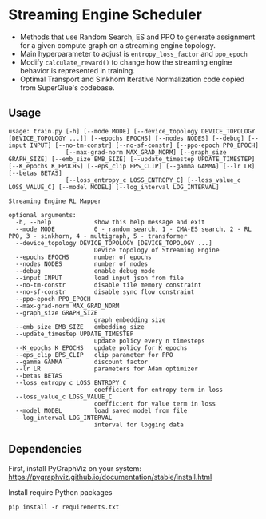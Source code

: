# Streaming Engine Scheduler

- Methods that use Random Search, ES and PPO to generate assignment for a given compute graph on a streaming engine topology.
- Main hyperparameter to adjust is ```entropy_loss_factor``` and ```ppo_epoch```
- Modify ```calculate_reward()``` to change how the streaming engine behavior is represented in training.
- Optimal Transport and Sinkhorn Iterative Normalization code copied from SuperGlue's codebase.

## Usage
```
usage: train.py [-h] [--mode MODE] [--device_topology DEVICE_TOPOLOGY [DEVICE_TOPOLOGY ...]] [--epochs EPOCHS] [--nodes NODES] [--debug] [--input INPUT] [--no-tm-constr] [--no-sf-constr] [--ppo-epoch PPO_EPOCH]
                [--max-grad-norm MAX_GRAD_NORM] [--graph_size GRAPH_SIZE] [--emb_size EMB_SIZE] [--update_timestep UPDATE_TIMESTEP] [--K_epochs K_EPOCHS] [--eps_clip EPS_CLIP] [--gamma GAMMA] [--lr LR] [--betas BETAS]
                [--loss_entropy_c LOSS_ENTROPY_C] [--loss_value_c LOSS_VALUE_C] [--model MODEL] [--log_interval LOG_INTERVAL]

Streaming Engine RL Mapper

optional arguments:
  -h, --help            show this help message and exit
  --mode MODE           0 - random search, 1 - CMA-ES search, 2 - RL PPO, 3 - sinkhorn, 4 - multigraph, 5 - transformer
  --device_topology DEVICE_TOPOLOGY [DEVICE_TOPOLOGY ...]
                        Device topology of Streaming Engine
  --epochs EPOCHS       number of epochs
  --nodes NODES         number of nodes
  --debug               enable debug mode
  --input INPUT         load input json from file
  --no-tm-constr        disable tile memory constraint
  --no-sf-constr        disable sync flow constraint
  --ppo-epoch PPO_EPOCH
  --max-grad-norm MAX_GRAD_NORM
  --graph_size GRAPH_SIZE
                        graph embedding size
  --emb_size EMB_SIZE   embedding size
  --update_timestep UPDATE_TIMESTEP
                        update policy every n timesteps
  --K_epochs K_EPOCHS   update policy for K epochs
  --eps_clip EPS_CLIP   clip parameter for PPO
  --gamma GAMMA         discount factor
  --lr LR               parameters for Adam optimizer
  --betas BETAS
  --loss_entropy_c LOSS_ENTROPY_C
                        coefficient for entropy term in loss
  --loss_value_c LOSS_VALUE_C
                        coefficient for value term in loss
  --model MODEL         load saved model from file
  --log_interval LOG_INTERVAL
                        interval for logging data
```

## Dependencies

First, install PyGraphViz on your system: https://pygraphviz.github.io/documentation/stable/install.html

Install require Python packages
```
pip install -r requirements.txt
```
